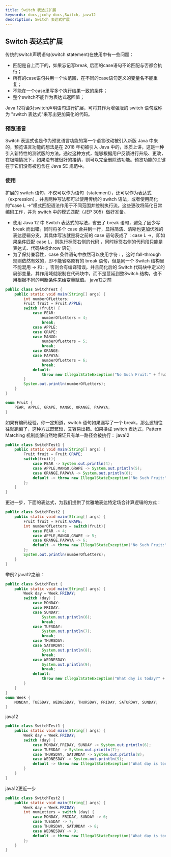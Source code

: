```yaml
---
title: Switch 表达式扩展
keywords: docs,jcohy-docs,Switch，java12
description: Switch 表达式扩展
---
```


## Switch 表达式扩展
传统的switch声明语句(switch statement)在使用中有一些问题：
* 匹配是自上而下的，如果忘记写break, 后面的case语句不论匹配与否都会执行；
* 所有的case语句共用一个块范围，在不同的case语句定义的变量名不能重复；
* 不能在一个case里写多个执行结果一致的条件；
* 整个switch不能作为表达式返回值；

Java 12将会对switch声明语句进行扩展，可将其作为增强版的 switch 语句或称为 "switch 表达式"来写出更加简化的代码。
### 预览语言

Switch 表达式也是作为预览语言功能的第一个语言改动被引入新版 Java 中来的，预览语言功能的想法是在 2018 年初被引入 Java 中的，本质上讲，这是一种引入新特性的测试版的方法。通过这种方式，能够根据用户反馈进行升级、更改，在极端情况下，如果没有被很好的接纳，则可以完全删除该功能。预览功能的关键在于它们没有被包含在 Java SE 规范中。

### 使用
扩展的 switch 语句，不仅可以作为语句（statement），还可以作为表达式（expression），并且两种写法都可以使用传统的 switch 语法，或者使用简化的“case L ->”模式匹配语法作用于不同范围并控制执行流。这些更改将简化日常编码工作，并为 switch 中的模式匹配（JEP 305）做好准备。
* 使用 Java 12 中 Switch 表达式的写法，省去了 break 语句，避免了因少写 break 而出错。同时将多个 case 合并到一行，显得简洁、清晰也更加优雅的表达逻辑分支，其具体写法就是将之前的 case 语句表成了：case L ->，即如果条件匹配 case L，则执行标签右侧的代码 ，同时标签右侧的代码段只能是表达式、代码块或throw 语句。
* 为了保持兼容性，case 条件语句中依然可以使用字符 : ，这时 fall-through 规则依然有效的，即不能省略原有的 break 语句，但是同一个 Switch 结构里不能混用 -> 和 : ，否则会有编译错误。并且简化后的 Switch 代码块中定义的局部变量，其作用域就限制在代码块中，而不是蔓延到整Switch 结构，也不用根据不同的判断条件来给变量赋值。
java12之前
```java
public class SwitchTest {
    public static void main(String[] args) {
        int numberOfLetters;
        Fruit fruit = Fruit.APPLE;
        switch (fruit) {
            case PEAR:
                numberOfLetters = 4;
                break;
            case APPLE:
            case GRAPE:
            case MANGO:
                numberOfLetters = 5;
                break;
            case ORANGE:
            case PAPAYA:
                numberOfLetters = 6;
                break;
            default:
                throw new IllegalStateException("No Such Fruit:" + fruit);
        }
        System.out.println(numberOfLetters);
    }
}

enum Fruit {
	PEAR, APPLE, GRAPE, MANGO, ORANGE, PAPAYA;
}
```
如果有编码经验，你一定知道，switch 语句如果漏写了一个 break，那么逻辑往往就跑偏了，这种方式既繁琐，又容易出错。如果换成 switch 表达式，Pattern Matching 机制能够自然地保证只有单一路径会被执行：
java12
```java
public class SwitchTest1 {
    public static void main(String[] args) {
        Fruit fruit = Fruit.GRAPE;
        switch(fruit){
            case PEAR -> System.out.println(4);
            case APPLE,MANGO,GRAPE -> System.out.println(5);
            case ORANGE,PAPAYA -> System.out.println(6);
            default -> throw new IllegalStateException("No Such Fruit:" + fruit);
        };
    }
}
```
更进一步，下面的表达式，为我们提供了优雅地表达特定场合计算逻辑的方式：
```java
public class SwitchTest2 {
    public static void main(String[] args) {
        Fruit fruit = Fruit.GRAPE;
        int numberOfLetters = switch(fruit){
            case PEAR -> 4;
            case APPLE,MANGO,GRAPE -> 5;
            case ORANGE,PAPAYA -> 6;
            default -> throw new IllegalStateException("No Such Fruit:" + fruit);
        };
        System.out.println(numberOfLetters);
    }
}
```
举例2
java12之前：
```java
public class SwitchTest {
    public static void main(String[] args) {
        Week day = Week.FRIDAY;
        switch (day) {
            case MONDAY:
            case FRIDAY:
            case SUNDAY:
                System.out.println(6);
                break;
            case TUESDAY:
                System.out.println(7);
                break;
            case THURSDAY:
            case SATURDAY:
                System.out.println(8);
                break;
            case WEDNESDAY:
                System.out.println(9);
                break;
            default:
                throw new IllegalStateException("What day is today?" + day);
        }
    }
}
enum Week {
    MONDAY, TUESDAY, WEDNESDAY, THURSDAY, FRIDAY, SATURDAY, SUNDAY;
}
```
java12
```java
public class SwitchTest1 {
    public static void main(String[] args) {
        Week day = Week.FRIDAY;
        switch (day) {
            case MONDAY,FRIDAY, SUNDAY -> System.out.println(6);
            case TUESDAY -> System.out.println(7);
            case THURSDAY, SATURDAY -> System.out.println(8);
            case WEDNESDAY -> System.out.println(9);
            default -> throw new IllegalStateException("What day is today?" + day);
        }
    }
}
```
java12更近一步
```java
public class SwitchTest2 {
    public static void main(String[] args) {
        Week day = Week.FRIDAY;
        int numLetters = switch (day) {
            case MONDAY, FRIDAY, SUNDAY -> 6;
            case TUESDAY -> 7;
            case THURSDAY, SATURDAY -> 8;
            case WEDNESDAY -> 9;
            default -> throw new IllegalStateException("What day is today?" + day);
        };
    }
}
```
